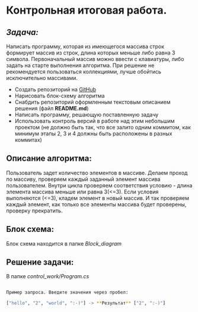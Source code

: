 # Контрольная итоговая работа.


## **_Задача:_**
Написать программу, которая из имеющегося массива строк формирует массив из строк, длина которых меньше либо равна 3 символа. Первоначальный массив можно ввести с клавиатуры, либо задать на старте выполнения алгоритма. 
При решение не рекомендуется пользоваться коллекциями, лучше обойтись исключительно массивами.

- Создать репозиторий на [GitHub](https://github.com/)
- Нарисовать блок-схему алгоритма
- Снабдить репозиторий оформленным текстовым описанием решения (файл **README.md**)
- Написать программу, решающую поставленную задачу
- Использовать контроль версий в работе над этим небольшим проектом (не должно быть так, что все залито одним коммитом, как минимум этапы 2, 3 и 4 должны быть расположены в разных коммитах)

## Описание алгоритма:

Пользователь задет количество элементов в массиве. Делаем проход по массиву, проверяем каждый заданный элемент массива пользователем. 
Внутри цикла проверяем соответствия условию - длина элемента массива меньше или равна 3(<=3). Если условия выполняются (<=3), кладем элемент в новый массив. 
И так проверяем каждый элемент, как только все элементы массива будет проверены, проверку прекратить.


## Блок схема:

Блок схема находится в папке _Block_diagram_

## Решение задачи:

В папке _control_work/Program.cs_

```sh

Пример запроса. Введите значения через пробел:

["hello", "2", "world", ":-)"] -> **Результат** ["2", ":-)"]

```